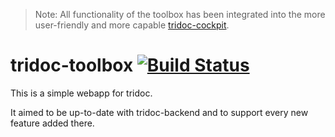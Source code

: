 > Note: All functionality of the toolbox has been integrated into the more user-friendly and more capable [tridoc-cockpit](https://github.com/tridoc/tridoc-cockpit).

# tridoc-toolbox [![Build Status](https://travis-ci.org/tridoc/tridoc-toolbox.svg?branch=master)](https://travis-ci.org/tridoc/tridoc-toolbox)

This is a simple webapp for tridoc.

It aimed to be up-to-date with tridoc-backend and to support every new feature added there.
